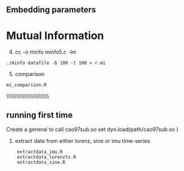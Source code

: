 Embedding parameters
---


# Mutual Information

4. cc -o minfo minfo5.c -lm
```
./minfo datafile -b 100 -t 100 > r.mi
```

5. comparison
```
mi_comparison.R
```



\\\\\\\\\\\\\\\\\\\\\\\\\\\\\\\\\\\\\\\\\\\\\\\\\\\


<!--
```
source('~/mxochicale/github/r-code_repository/functions/ollin_cencah.R')
``` -->

## running first time
Create a general to call cao97sub.so
set dyn.load(path/cao97sub.so )



1. extract data from either lorenz, sine or imu time-series
```
	extractdata_imu.R
	extractdata_lorenzts.R
	extractdata_sine.R
```
